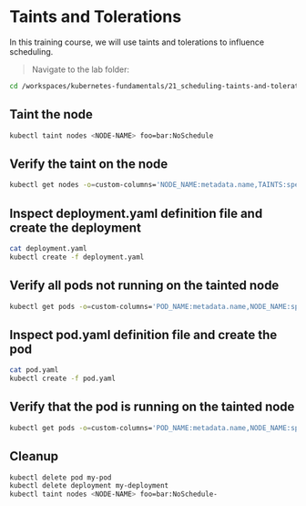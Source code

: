 # Taints and Tolerations

In this training course, we will use taints and tolerations to influence scheduling.

>Navigate to the lab folder:

```bash
cd /workspaces/kubernetes-fundamentals/21_scheduling-taints-and-tolerations
```

## Taint the node

```bash
kubectl taint nodes <NODE-NAME> foo=bar:NoSchedule
```

## Verify the taint on the node

```bash
kubectl get nodes -o=custom-columns='NODE_NAME:metadata.name,TAINTS:spec.taints[*]'
```

## Inspect deployment.yaml definition file and create the deployment

```bash
cat deployment.yaml
kubectl create -f deployment.yaml
```

## Verify all pods not running on the tainted node

```bash
kubectl get pods -o=custom-columns='POD_NAME:metadata.name,NODE_NAME:spec.nodeName'
```

## Inspect pod.yaml definition file and create the pod

```bash
cat pod.yaml
kubectl create -f pod.yaml
```

## Verify that the pod is running on the tainted node

```bash
kubectl get pods -o=custom-columns='POD_NAME:metadata.name,NODE_NAME:spec.nodeName'
```

## Cleanup

```bash
kubectl delete pod my-pod
kubectl delete deployment my-deployment
kubectl taint nodes <NODE-NAME> foo=bar:NoSchedule-
```
